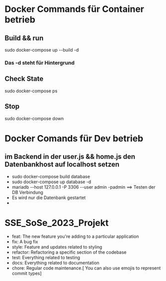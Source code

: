 # Docker Commands für Container betrieb
## Build && run
sudo docker-compose up --build -d
### Das -d steht für Hintergrund


## Check State
sudo docker-compose ps

## Stop
sudo docker-compose down

# Docker Comands für Dev betrieb
## im Backend in der user.js && home.js den Datenbankhost auf localhost setzen

* sudo docker-compose build database
* sudo docker-compose up database -d
* mariadb --host 127.0.0.1 -P 3306 --user admin -padmin ==> Testen der DB Verbindung
* Es wird nur die Datenbank gestartet
* 



# SSE_SoSe_2023_Projekt
* feat: The new feature you're adding to a particular application
* fix: A bug fix
* style: Feature and updates related to styling
* refactor: Refactoring a specific section of the codebase
* test: Everything related to testing
* docs: Everything related to documentation
* chore: Regular code maintenance.[ You can also use emojis to represent commit types]

